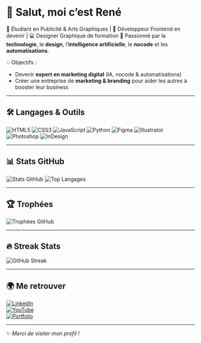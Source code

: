 # 👋 Salut, moi c’est René  

🎨 Étudiant en Publicité & Arts Graphiques | 🚀 Développeur Frontend en devenir | 💻 Designer Graphique de formation
🚀 Passionné par la **technologie**, le **design**, l’**intelligence artificielle**, le **nocode** et les **automatisations**.  

💡 Objectifs :  
- Devenir **expert en marketing digital** (IA, nocode & automatisations)  
- Créer une entreprise de **marketing & branding** pour aider les autres à booster leur business  

---

## 🛠️ Langages & Outils
![HTML5](https://img.shields.io/badge/Code-HTML5-orange?logo=html5)
![CSS3](https://img.shields.io/badge/Style-CSS3-blue?logo=css3)
![JavaScript](https://img.shields.io/badge/JS-JavaScript-yellow?logo=javascript)
![Python](https://img.shields.io/badge/Python-blue?logo=python)
![Figma](https://img.shields.io/badge/Design-Figma-pink?logo=figma)
![Illustrator](https://img.shields.io/badge/Design-Illustrator-orange?logo=adobe-illustrator)
![Photoshop](https://img.shields.io/badge/Design-Photoshop-blue?logo=adobe-photoshop)
![InDesign](https://img.shields.io/badge/Design-InDesign-red?logo=adobe-indesign)

---

## 📊 Stats GitHub
![Stats GitHub](https://github-readme-stats.vercel.app/api?username=djilanrene&show_icons=true&theme=radical)
![Top Langages](https://github-readme-stats.vercel.app/api/top-langs/?username=djilanrene&layout=compact&theme=radical)

---

## 🏆 Trophées
![Trophées GitHub](https://github-profile-trophy.vercel.app/?username=djilanrene&theme=onedark)

---

## 🔥 Streak Stats
![GitHub Streak](https://streak-stats.demolab.com?user=djilanrene&theme=radical&hide_border=true)

---

## 🌍 Me retrouver
[![LinkedIn](https://img.shields.io/badge/LinkedIn-blue?logo=linkedin)](https://www.linkedin.com/in/ton-profil)  
[![YouTube](https://img.shields.io/badge/YouTube-red?logo=youtube)](https://youtube.com/...)  
[![Portfolio](https://img.shields.io/badge/Portfolio-black?logo=firefox)](https://ton-site.com)  

---

✨ *Merci de visiter mon profil !*  
